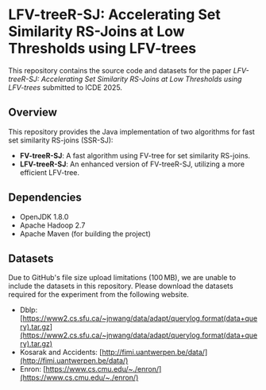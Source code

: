 # LFV-treeR-SJ: Accelerating Set Similarity RS-Joins at Low Thresholds using LFV-trees

This repository contains the source code and datasets for the paper *LFV-treeR-SJ: Accelerating Set Similarity RS-Joins at Low Thresholds using LFV-trees* submitted to ICDE 2025.

## Overview

This repository provides the Java implementation of two algorithms for fast set similarity RS-joins (SSR-SJ):

- **FV-treeR-SJ**: A fast algorithm using FV-tree for set similarity RS-joins.
- **LFV-treeR-SJ**: An enhanced version of FV-treeR-SJ, utilizing a more efficient LFV-tree.

## Dependencies

- OpenJDK 1.8.0
- Apache Hadoop 2.7
- Apache Maven (for building the project)

## Datasets

Due to GitHub's file size upload limitations (100 MB), we are unable to include the datasets in this repository. Please download the datasets required for the experiment from the following website.

- Dblp: [https://www2.cs.sfu.ca/~jnwang/data/adapt/querylog.format(data+query).tar.gz](https://www2.cs.sfu.ca/~jnwang/data/adapt/querylog.format(data+query).tar.gz)
- Kosarak and Accidents: [http://fimi.uantwerpen.be/data/](http://fimi.uantwerpen.be/data/)
- Enron: [https://www.cs.cmu.edu/~./enron/](https://www.cs.cmu.edu/~./enron/)

